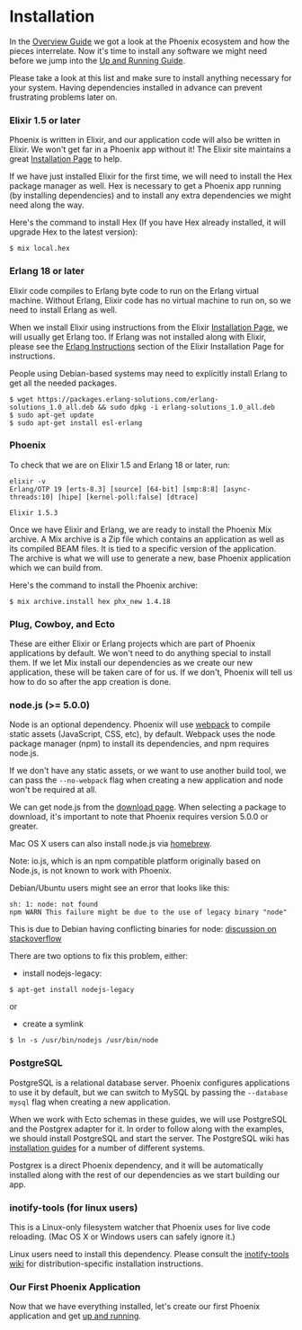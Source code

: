 # Installation

In the [Overview Guide](overview.html) we got a look at the Phoenix ecosystem and how the pieces interrelate. Now it's time to install any software we might need before we jump into the [Up and Running Guide](up_and_running.html).

Please take a look at this list and make sure to install anything necessary for your system. Having dependencies installed in advance can prevent frustrating problems later on.

### Elixir 1.5 or later

Phoenix is written in Elixir, and our application code will also be written in Elixir. We won't get far in a Phoenix app without it! The Elixir site maintains a great [Installation Page](https://elixir-lang.org/install.html) to help.

If we have just installed Elixir for the first time, we will need to install the Hex package manager as well. Hex is necessary to get a Phoenix app running (by installing dependencies) and to install any extra dependencies we might need along the way.

Here's the command to install Hex (If you have Hex already installed, it will upgrade Hex to the latest version):

```console
$ mix local.hex
```

### Erlang 18 or later

Elixir code compiles to Erlang byte code to run on the Erlang virtual machine. Without Erlang, Elixir code has no virtual machine to run on, so we need to install Erlang as well.

When we install Elixir using instructions from the Elixir [Installation Page](https://elixir-lang.org/install.html),  we will usually get Erlang too. If Erlang was not installed along with Elixir, please see the [Erlang Instructions](https://elixir-lang.org/install.html#installing-erlang) section of the Elixir Installation Page for instructions.

People using Debian-based systems may need to explicitly install Erlang to get all the needed packages.

```console
$ wget https://packages.erlang-solutions.com/erlang-solutions_1.0_all.deb && sudo dpkg -i erlang-solutions_1.0_all.deb
$ sudo apt-get update
$ sudo apt-get install esl-erlang
```

### Phoenix

To check that we are on Elixir 1.5 and Erlang 18 or later, run:
```console
elixir -v
Erlang/OTP 19 [erts-8.3] [source] [64-bit] [smp:8:8] [async-threads:10] [hipe] [kernel-poll:false] [dtrace]

Elixir 1.5.3
```

Once we have Elixir and Erlang, we are ready to install the Phoenix Mix archive. A Mix archive is a Zip file which contains an application as well as its compiled BEAM files. It is tied to a specific version of the application. The archive is what we will use to generate a new, base Phoenix application which we can build from.

Here's the command to install the Phoenix archive:

```console
$ mix archive.install hex phx_new 1.4.18
```

### Plug, Cowboy, and Ecto

These are either Elixir or Erlang projects which are part of Phoenix applications by default. We won't need to do anything special to install them. If we let Mix install our dependencies as we create our new application, these will be taken care of for us. If we don't, Phoenix will tell us how to do so after the app creation is done.

### node.js (>= 5.0.0)

Node is an optional dependency. Phoenix will use [webpack](https://webpack.js.org/) to compile static assets (JavaScript, CSS, etc), by default. Webpack uses the node package manager (npm) to install its dependencies, and npm requires node.js.

If we don't have any static assets, or we want to use another build tool, we can pass the `--no-webpack` flag when creating a new application and node won't be required at all.

We can get node.js from the [download page](https://nodejs.org/en/download/). When selecting a package to download, it's important to note that Phoenix requires version 5.0.0 or greater.

Mac OS X users can also install node.js via [homebrew](https://brew.sh/).

Note: io.js, which is an npm compatible platform originally based on Node.js, is not known to work with Phoenix.

Debian/Ubuntu users might see an error that looks like this:
```console
sh: 1: node: not found
npm WARN This failure might be due to the use of legacy binary "node"
```
This is due to Debian having conflicting binaries for node: [discussion on stackoverflow](http://stackoverflow.com/questions/21168141/can-not-install-packages-using-node-package-manager-in-ubuntu)

There are two options to fix this problem, either:
- install nodejs-legacy:
```console
$ apt-get install nodejs-legacy
```
or
- create a symlink
```console
$ ln -s /usr/bin/nodejs /usr/bin/node
```

### PostgreSQL

PostgreSQL is a relational database server. Phoenix configures applications to use it by default, but we can switch to MySQL by passing the `--database mysql` flag when creating a new application.

When we work with Ecto schemas in these guides, we will use PostgreSQL and the Postgrex adapter for it. In order to follow along with the examples, we should install PostgreSQL and start the server. The PostgreSQL wiki has [installation guides](https://wiki.postgresql.org/wiki/Detailed_installation_guides) for a number of different systems.

Postgrex is a direct Phoenix dependency, and it will be automatically installed along with the rest of our dependencies as we start building our app.

### inotify-tools (for linux users)

This is a Linux-only filesystem watcher that Phoenix uses for live code reloading. (Mac OS X or Windows users can safely ignore it.)

Linux users need to install this dependency. Please consult the [inotify-tools wiki](https://github.com/rvoicilas/inotify-tools/wiki) for distribution-specific installation instructions.

### Our First Phoenix Application

Now that we have everything installed, let's create our first Phoenix application and get [up and running](up_and_running.html).

